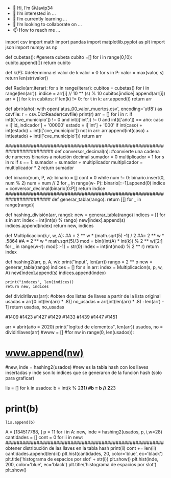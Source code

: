 - 👋 Hi, I’m @Javip34
- 👀 I’m interested in ...
- 🌱 I’m currently learning ...
- 💞️ I’m looking to collaborate on ...
- 📫 How to reach me ...

<!---
Javip34/Javip34 is a ✨ special ✨ repository because its `README.md` (this file) appears on your GitHub profile.
You can click the Preview link to take a look at your changes.
--->
import csv
import math
import pandas
import matplotlib.pyplot as plt
import json
import  numpy as np


def cubetas(): #genera cubeta
    cubito =[]
    for i in range(0,10):
        cubito.append([])
    return cubito

def k(P): #determinna el valor de k
    valor = 0
    for s in P:
        valor = max(valor, s)
    return len(str(valor))

def Radix(arr,iterar):
    for s in range(iterar):
        cubitos = cubetas()
        for i in range(len(arr)):
            indice = arr[i] // 10 ** (s) % 10
            cubitos[indice].append(arr[i])
        arr = []
        for k in cubitos:
            if len(k) != 0:
                for t in k:
                    arr.append(t)
    return arr


def abrir(año):
    with open('atus_00_valor_muertos.csv', encoding='utf8') as csvfile:
        r = csv.DictReader(csvfile)
        print(r)
        arr = []
        for i in r:
            if int(i['cve_municipio']) != 0 and int(i['int']) != 0 and int(i['año']) == año:
                caso = i['id_indicador'] + '00000'
                estado = i['int'] + '000'
                if int(caso) + int(estado) + int(i['cve_municipio']) not in arr:
                    arr.append(int(caso) + int(estado) + int(i['cve_municipio']))
    return arr







#########################################################################
def conversor_decimal(n): #convierte una cadena de numeros binarios a notación decimal
    sumador = 0
    multiplicador = 1
    for s in n:
        if s == 1:
            sumador  = sumador + multiplicador
        multiplicador = multiplicador * 2
    return sumador


def binario(num, P, w):
    binario = []
    cont = 0
    while num != 0:
        binario.insert(0, num % 2)
        num = num // 2
    for _ in range(w- P):
        binario[::-1].append(0)
    indice = conversor_decimal(binario[0:P])
    return  indice
########################################################################
def generar_tabla(rango):
    return [[] for _ in range(rango)]

def hashing_división(arr, rango):
    new = generar_tabla(rango)
    indices = []
    for s in arr:
        index = int(int(s) % rango)
        new[index].append(s)
        indices.append(index)
    return new, indices


def Multiplicacion(k,r, w, A):
    #A = 2 ** w * (math.sqrt(5) -1) / 2
    #A= 2 ** w * .5864
    #A = 2 ** w * math.sqrt(5)/3
    mod = bin((int(A) * int(k)) % 2 ** w)[2:]
    for _ in range(w-r):
        mod[::-1] + str(0)
    index = int(int(mod) % 2 ** r)
    return index

def hashing2(arr, p, A, w):
    print("input", len(arr))
    rango = 2 ** p
    new = generar_tabla(rango)
    indices = []
    for s in arr:
        index = Multiplicacion(s, p, w, A)
        new[index].append(s)
        indices.append(index)

    print("indeces", len(indices))
    return new, indices

def dividirllaves(arr): #obten dos listas de llaves a partir de la lista original
    usadas = arr[0:int(len(arr) * .8)]
    no_usadas = arr[int(len(arr) * .8) : len(arr) - 1]
    return usadas, no_usadas

#1409
#1423
#1427
#1429
#1433
#1439
#1447
#1451



arr = abrir(año = 2020)
print("logitud de elementos", len(arr))
usados, no = dividirllaves(arr)
#www = []
#for nw in range(0, len(usados)):
#    www.append(nw)
#new, inde = hashing2(usados) #new es la tabla hash con los llaves insertadas y inde son lo indices que se generaron de la función hash (solo para graficar)

lis = []
for k in usados:
    b = int(k % 2**31)
    #b = b // 2**23
  #  print(b)
    lis.append(b)


A = [134517788,
]
p = 11
for  i in A:
    new, inde = hashing2(usados, p, i,w=28)
    cantidades = []
    cont = 0
    for ii in new:  ########################################################obtener distribución de las llaves en la tabla hash
        print(ii)
        cont += len(ii)
        cantidades.append(len(ii))
    plt.hist(cantidades, 20, color='blue', ec='black')
    plt.title('histograma de espacios por slot' + str(i))
    plt.show()
    plt.hist(inde, 200, color='blue', ec='black')
    plt.title('histograma de espacios por slot')
    plt.show()
